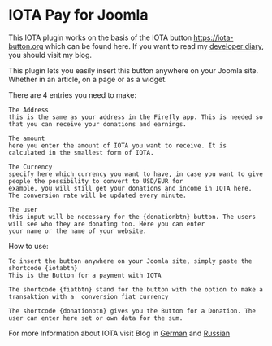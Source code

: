 # IOTA Pay for Joomla

This IOTA plugin works on the basis of the IOTA button https://iota-button.org which can be found here. If you want to read my [developer diary](https://short-aktien.de/iota-pay-wordpress-plugin-spenden-woocommerce/), you should visit my blog.

This plugin lets you easily insert this button anywhere on your Joomla site. Whether in an article, on a page or as a widget.
		
There are 4 entries you need to make: 

		
	The Address
	this is the same as your address in the Firefly app. This is needed so that you can receive your donations and earnings.
		 
	The amount
	here you enter the amount of IOTA you want to receive. It is calculated in the smallest form of IOTA.
		 
	The Currency
	specify here which currency you want to have, in case you want to give people the possibility to convert to USD/EUR for 		 
	example, you will still get your donations and income in IOTA here. The conversion rate will be updated every minute.
		 
	The user
	this input will be necessary for the {donationbtn} button. The users will see who they are donating too. Here you can enter
	your name or the name of your website.

How to use:
	 
	To insert the button anywhere on your Joomla site, simply paste the shortcode {iotabtn}
	This is the Button for a payment with IOTA
		 
	The shortcode {fiatbtn} stand for the button with the option to make a transaktion with a  conversion fiat currency 
		
	The shortcode {donationbtn} gives you the Button for a Donation. The user can enter here set or own data for the sum.
	
For more Information about IOTA visit Blog in [German](https://iota-kurs.de) and [Russian](https://russia.iota-kurs.de)
